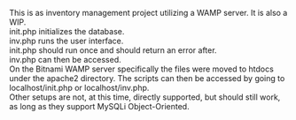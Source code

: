This is as inventory management project utilizing a WAMP server. It is also a WIP.   
init.php initializes the database.  
inv.php runs the user interface.  
init.php should run once and should return an error after.  
inv.php can then be accessed.  
On the Bitnami WAMP server specifically the files were moved to htdocs under the apache2 directory. The scripts can then be accessed by going to localhost/init.php or localhost/inv.php.  
Other setups are not, at this time, directly supported, but should still work, as long as they support MySQLi Object-Oriented.  
